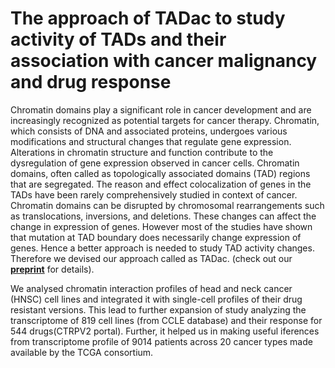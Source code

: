 # The approach of TADac to study activity of TADs and their association with cancer malignancy and drug response 

Chromatin domains play a significant role in cancer development and are increasingly recognized as potential targets for cancer therapy. Chromatin, which consists of DNA and associated proteins, undergoes various modifications and structural changes that regulate gene expression. Alterations in chromatin structure and function contribute to the dysregulation of gene expression observed in cancer cells. Chromatin domains, often called as topologically associated domains (TAD) regions that are segregated. 
The reason and effect colocalization of genes in the TADs have been rarely comprehensively studied in context of cancer. 
Chromatin domains can be disrupted by chromosomal rearrangements such as translocations, inversions, and deletions. These changes can affect the change in expression of genes. However most of the studies have shown that mutation at TAD boundary does necessarily change expression of genes. Hence a better approach is needed to study TAD activity changes. Therefore we devised our approach called as TADac. 
(check out our [**preprint**](https://www.biorxiv.org/content/10.1101/2023.01.15.524115v1) for details).

We analysed chromatin interaction profiles of head and neck cancer (HNSC) cell lines and integrated it with single-cell profiles of their drug resistant versions. This lead to further expansion of study analyzing the transcriptome of 819 cell lines (from CCLE database) and their response for 544 drugs(CTRPV2 portal). Further, it helped us in making useful iferences from transcriptome profile of 9014 patients across 20 cancer types made available by the TCGA consortium.

